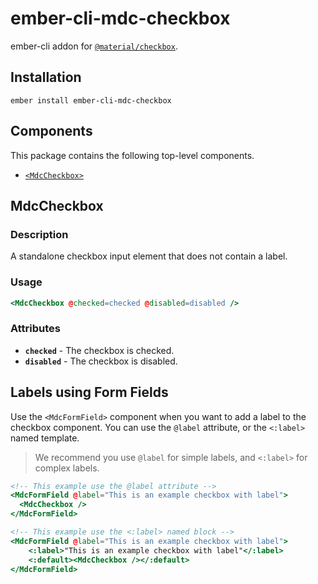 ember-cli-mdc-checkbox
======================

ember-cli addon for [`@material/checkbox`](https://github.com/material-components/material-components-web/tree/master/packages/mdc-checkbox).

Installation
------------

    ember install ember-cli-mdc-checkbox

Components
-----------

This package contains the following top-level components.

* [`<MdcCheckbox>`](#mdc-checkbox)

MdcCheckbox
---------------------

### Description

A standalone checkbox input element that does not contain a label.

### Usage

```handlebars
<MdcCheckbox @checked=checked @disabled=disabled />
```

### Attributes

* **`checked`** - The checkbox is checked.
* **`disabled`** - The checkbox is disabled.

Labels using Form Fields
------------------------------

Use the `<MdcFormField>` component when you want to add a label to the checkbox
component. You can use the `@label` attribute, or the `<:label>` named template.

> We recommend you use `@label` for simple labels, and `<:label>` for complex labels.

```handlebars
<!-- This example use the @label attribute -->
<MdcFormField @label="This is an example checkbox with label">
  <MdcCheckbox />
</MdcFormField>

<!-- This example use the <:label> named block -->
<MdcFormField @label="This is an example checkbox with label">
    <:label>"This is an example checkbox with label"</:label>
    <:default><MdcCheckbox /></:default>
</MdcFormField>
```

